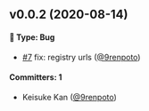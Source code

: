 ## v0.0.2 (2020-08-14)

#### :bug: Type: Bug

- [#7](https://github.com/caddijp/frontend/pull/7) fix: registry urls ([@9renpoto](https://github.com/9renpoto))

#### Committers: 1

- Keisuke Kan ([@9renpoto](https://github.com/9renpoto))
